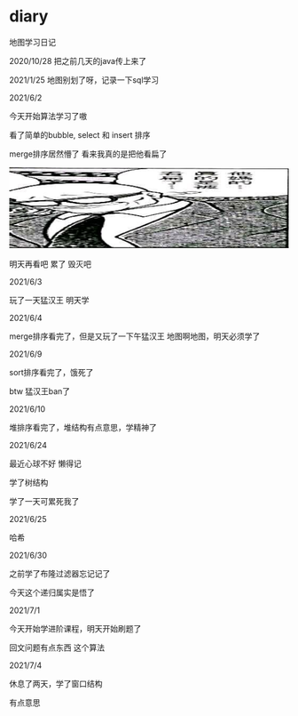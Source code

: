 # diary
地图学习日记

2020/10/28
把之前几天的java传上来了

2021/1/25
地图别划了呀，记录一下sql学习

2021/6/2

今天开始算法学习了嗷

看了简单的bubble, select 和 insert 排序

merge排序居然懵了 看来我真的是把他看扁了

![1622645212(1)-1622645238359](assets/1622645212(1)-1622645238359.jpg)

明天再看吧 累了 毁灭吧

2021/6/3

玩了一天猛汉王 明天学

2021/6/4 

merge排序看完了，但是又玩了一下午猛汉王
地图啊地图，明天必须学了



2021/6/9

sort排序看完了，饿死了

btw 猛汉王ban了



2021/6/10

堆排序看完了，堆结构有点意思，学精神了



2021/6/24

最近心球不好 懒得记

学了树结构

学了一天可累死我了



2021/6/25

哈希



2021/6/30

之前学了布隆过滤器忘记记了

今天这个递归属实是悟了



2021/7/1

今天开始学进阶课程，明天开始刷题了

回文问题有点东西 这个算法



2021/7/4

休息了两天，学了窗口结构

有点意思
